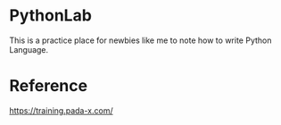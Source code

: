 # PythonLab
This is a practice place for newbies like me to note how to write Python Language.

# Reference
https://training.pada-x.com/
